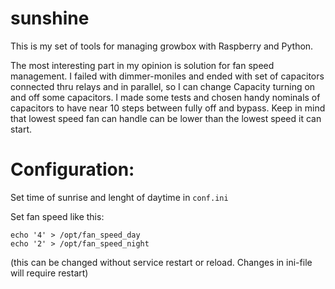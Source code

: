 # sunshine

This is my set of tools for managing growbox with Raspberry and Python.

The most interesting part in my opinion is solution for fan speed management.
I failed with dimmer-moniles and ended with set of capacitors connected thru
relays and in parallel, so I can change Capacity turning on and off some
capacitors. I made some tests and chosen handy nominals of capacitors to
have near 10 steps between fully off and bypass. Keep in mind that lowest
speed fan can handle can be lower than the lowest speed it can start.

# Configuration:

Set time of sunrise and lenght of daytime in `conf.ini` 

Set fan speed like this:

```
echo '4' > /opt/fan_speed_day
echo '2' > /opt/fan_speed_night
```
(this can be changed without service restart or reload.
Changes in ini-file will require restart)